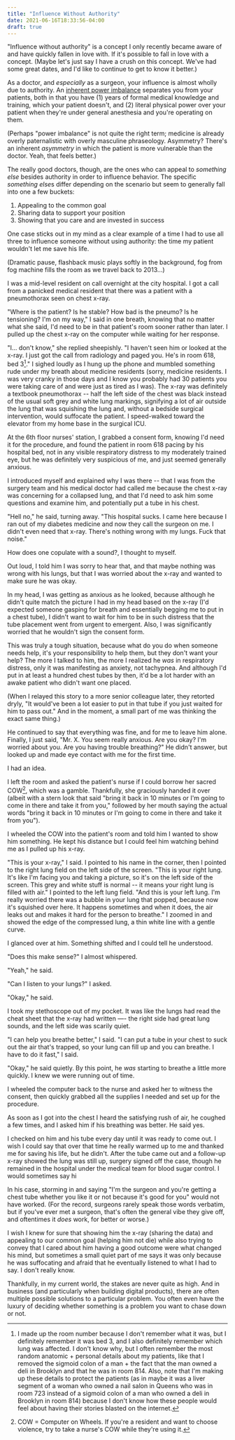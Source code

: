 ```yaml
---
title: "Influence Without Authority"
date: 2021-06-16T18:33:56-04:00
draft: true
---
```


"Influence without authority" is a concept I only recently became aware of and have quickly fallen in love with. If it's possible to fall in love with a concept. (Maybe let's just say I have a crush on this concept. We've had some great dates, and I'd like to continue to get to know it better.) 

As a doctor, and *especially* as a surgeon, your influence is almost wholly due to authority. An <a href="">inherent power imbalance</a> separates you from your patients, both in that you have (1) years of formal medical knowledge and training, which your patient doesn't, and (2) literal physical power over your patient when they're under general anesthesia and you're operating on them. 

(Perhaps "power imbalance" is not quite the right term; medicine is already overly paternalistic with overly masculine phraseology. Asymmetry? There's an inherent *asymmetry* in which the patient is more vulnerable than the doctor. Yeah, that feels better.)

The really good doctors, though, are the ones who can appeal to *something else* besides authority in order to influence behavior. The specific *something else*s differ depending on the scenario but seem to generally fall into one a few buckets:

1. Appealing to the common goal
2. Sharing data to support your position
3. Showing that you care and are invested in success

One case sticks out in my mind as a clear example of a time I had to use all three to influence someone without using authority: the time my patient wouldn't let me save his life. 

(Dramatic pause, flashback music plays softly in the background, fog from fog machine fills the room as we travel back to 2013...)

I was a mid-level resident on call overnight at the city hospital. I got a call from a panicked medical resident that there was a patient with a pneumothorax seen on chest x-ray.

"Where is the patient? Is he stable? How bad is the pneumo? Is he tensioning? I'm on my way," I said in one breath, knowing that no matter what she said, I'd need to be in that patient's room sooner rather than later. I pulled up the chest x-ray on the computer while waiting for her response. 

"I... don't know," she replied sheepishly. "I haven't seen him or looked at the x-ray. I just got the call from radiology and paged you. He's in room 618, bed 3[^1]." I sighed loudly as I hung up the phone and mumbled something rude under my breath about medicine residents (sorry, medicine residents. I was very cranky in those days and I know you probably had 30 patients you were taking care of and were just as tired as I was). The x-ray was definitely a textbook pneumothorax -- half the left side of the chest was black instead of the usual soft grey and white lung markings, signifying a lot of air outside the lung that was squishing the lung and, without a bedside surgical intervention, would suffocate the patient. I speed-walked toward the elevator from my home base in the surgical ICU.

At the 6th floor nurses' station, I grabbed a consent form, knowing I'd need it for the procedure, and found the patient in room 618 pacing by his hospital bed, not in any visible respiratory distress to my moderately trained eye, but he was definitely very suspicious of me, and just seemed generally anxious.

I introduced myself and explained why I was there -- that I was from the surgery team and his medical doctor had called me because the chest x-ray was concerning for a collapsed lung, and that I'd need to ask him some questions and examine him, and potentially put a tube in his chest.

"Hell no," he said, turning away. "This hospital sucks. I came here because I ran out of my diabetes medicine and now they call the surgeon on me. I didn't even need that x-ray. There's nothing wrong with my lungs. Fuck that noise." 

How does one copulate with a sound?, I thought to myself. 

Out loud, I told him I was sorry to hear that, and that maybe nothing was wrong with his lungs, but that I was worried about the x-ray and wanted to make sure he was okay. 

In my head, I was getting as anxious as he looked, because although he didn't quite match the picture I had in my head based on the x-ray (I'd expected someone gasping for breath and essentially begging me to put in a chest tube), I didn't want to wait for him to be in such distress that the tube placement went from urgent to emergent. Also, I was significantly worried that he wouldn't sign the consent form.

This was truly a tough situation, because what do you do when someone needs help, it's your responsibility to help them, but they don't want your help? The more I talked to him, the more I realized he *was* in respiratory distress, only it was manifesting as anxiety, not tachypnea. And although I'd put in at least a hundred chest tubes by then, it'd be a lot harder with an awake patient who didn't want one placed. 

(When I relayed this story to a more senior colleague later, they retorted dryly, "It would've been a lot easier to put in that tube if you just waited for him to pass out." And in the moment, a small part of me was thinking the exact same thing.)

He continued to say that everything was fine, and for me to leave him alone. Finally, I just said, "Mr. X. You seem really anxious. Are you okay? I'm worried about you. Are you having trouble breathing?" He didn't answer, but looked up and made eye contact with me for the first time.

I had an idea.

I left the room and asked the patient's nurse if I could borrow her sacred COW[^2], which was a gamble. Thankfully, she graciously handed it over (albeit with a stern look that said "bring it back in 10 minutes or I'm going to come in there and take it from you," followed by her mouth saying the actual words "bring it back in 10 minutes or I'm going to come in there and take it from you").

I wheeled the COW into the patient's room and told him I wanted to show him something. He kept his distance but I could feel him watching behind me as I pulled up his x-ray.

"This is your x-ray," I said. I pointed to his name in the corner, then I pointed to the right lung field on the left side of the screen. "This is your right lung. It's like I'm facing you and taking a picture, so it's on the left side of the screen. This grey and white stuff is normal -- it means your right lung is filled with air." I pointed to the left lung field. "And this is your left lung. I'm really worried there was a bubble in your lung that popped, because now it's squished over here. It happens sometimes and when it does, the air leaks out and makes it hard for the person to breathe." I zoomed in and showed the edge of the compressed lung, a thin white line with a gentle curve.

I glanced over at him. Something shifted and I could tell he understood. 

"Does this make sense?" I almost whispered.

"Yeah," he said.

"Can I listen to your lungs?" I asked.

"Okay," he said.

I took my stethoscope out of my pocket. It was like the lungs had read the cheat sheet that the x-ray had written —- the right side had great lung sounds, and the left side was scarily quiet.

"I can help you breathe better," I said. "I can put a tube in your chest to suck out the air that's trapped, so your lung can fill up and you can breathe. I have to do it fast," I said. 

"Okay," he said quietly. By this point, he *was* starting to breathe a little more quickly. I knew we were running out of time. 

I wheeled the computer back to the nurse and asked her to witness the consent, then quickly grabbed all the supplies I needed and set up for the procedure. 

As soon as I got into the chest I heard the satisfying rush of air, he coughed a few times, and I asked him if his breathing was better. He said yes. 

I checked on him and his tube every day until it was ready to come out. I wish I could say that over that time he really warmed up to me and thanked me for saving his life, but he didn't. After the tube came out and a follow-up x-ray showed the lung was still up, surgery signed off the case, though he remained in the hospital under the medical team for blood sugar control. I would sometimes say hi

In his case, storming in and saying "I'm the surgeon and you're getting a chest tube whether you like it or not because it's good for you" would not have worked. (For the record, surgeons rarely speak those words verbatim, but if you've ever met a surgeon, that's often the general vibe they give off, and oftentimes it *does* work, for better or worse.)

I wish I knew for sure that showing him the x-ray (sharing the data) and appealing to our common goal (helping him not die) while also trying to convey that I cared about him having a good outcome were what changed his mind, but sometimes a small quiet part of me says it was only because he was suffocating and afraid that he eventually listened to what I had to say. I don't really know. 

Thankfully, in my current world, the stakes are never quite as high. And in business (and particularly when building digital products), there are often multiple possible solutions to a particular problem. You often even have the luxury of deciding whether something is a problem you want to chase down or not. 

[^1]: I made up the room number because I don't remember what it was, but I definitely remember it was bed 3, and I also definitely remember which lung was affected. I don't know why, but I often remember the most random anatomic + personal details about my patients, like that I removed the sigmoid colon of a man + the fact that the man owned a deli in Brooklyn and that he was in room 814. Also, note that I'm making up these details to protect the patients (as in maybe it was a liver segment of a woman who owned a nail salon in Queens who was in room 723 instead of a sigmoid colon of a man who owned a deli in Brooklyn in room 814) because I don't know how these people would feel about having their stories blasted on the internet.

[^2]: COW = Computer on Wheels. If you're a resident and want to choose violence, try to take a nurse's COW while they're using it.
